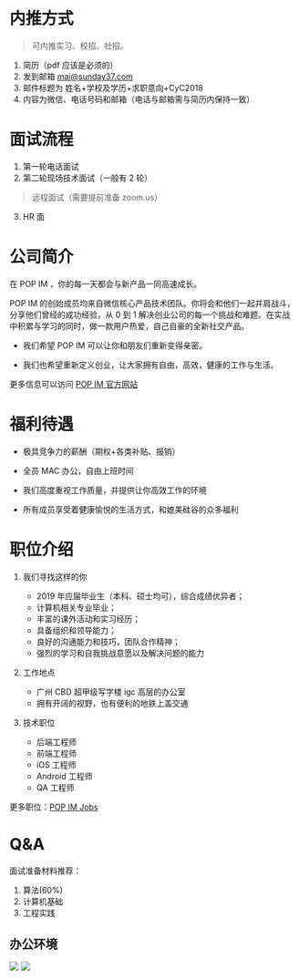# 内推方式

>可内推实习、校招、社招。

1. 简历（pdf 应该是必须的）
2. 发到邮箱 mai@sunday37.com
3. 邮件标题为 姓名+学校及学历+求职意向+CyC2018
4. 内容为微信、电话号码和邮箱（电话与邮箱需与简历内保持一致）

#  面试流程

1. 第一轮电话面试
2. 第二轮现场技术面试（一般有 2 轮）
  >远程面试（需要提前准备 zoom.us）
3. HR 面

# 公司简介

在 POP IM ，你的每一天都会与新产品一同高速成长。

POP IM 的创始成员均来自微信核心产品技术团队。你将会和他们一起并肩战斗，分享他们曾经的成功经验，从 0 到 1 解决创业公司的每一个挑战和难题。在实战中积累与学习的同时，做一款用户热爱，自己自豪的全新社交产品。

- 我们希望 POP IM 可以让你和朋友们重新变得亲密。

- 我们也希望重新定义创业，让大家拥有自由，高效，健康的工作与生活。

更多信息可以访问 [POP IM 官方网站](https://impopper.com)

# 福利待遇

- 极具竞争力的薪酬（期权+各类补贴、报销）

- 全员 MAC 办公，自由上班时间

- 我们高度重视工作质量，并提供让你高效工作的环境

- 所有成员享受着健康愉悦的生活方式，和媲美硅谷的众多福利

# 职位介绍

1. 我们寻找这样的你 

    - 2019 年应届毕业生（本科、硕士均可），综合成绩优异者；
    - 计算机相关专业毕业；
    - 丰富的课外活动和实习经历；
    - 具备组织和领导能力；
    - 良好的沟通能力和技巧，团队合作精神；
    - 强烈的学习和自我挑战意愿以及解决问题的能力

2. 工作地点 

    - 广州 CBD 超甲级写字楼 igc 高层的办公室
    - 拥有开阔的视野，也有便利的地铁上盖交通

3. 技术职位

	  - 后端工程师
    - 前端工程师
    - iOS 工程师
    - Android 工程师
    - QA 工程师

更多职位：[POP IM Jobs](https://jobs.impopper.com)

# Q&A

面试准备材料推荐：

1. 算法(60%)
2. 计算机基础
3. 工程实践

## 办公环境


![](https://sunday37.com/images/01.jpg)
![](https://sunday37.com/images/02.jpg)
